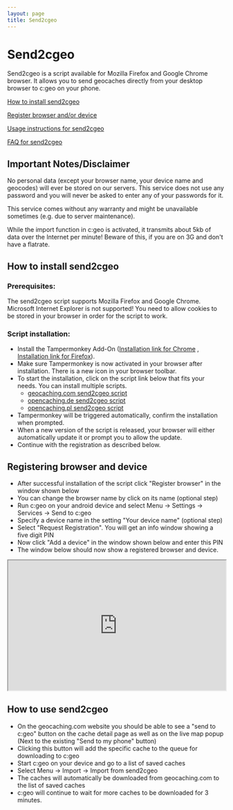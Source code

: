 ```yaml
---
layout: page
title: Send2cgeo
---
```


# Send2cgeo

Send2cgeo is a script available for Mozilla Firefox and Google Chrome browser. It allows you to send geocaches directly from your desktop browser to c:geo on your phone.

[How to install send2cgeo](#how-to-install-send2cgeo)

[Register browser and/or device](#registering-browser-and-device)

[Usage instructions for send2cgeo](#how-to-use-send2cgeo)

[FAQ for send2cgeo](/faq#send2cgeo)

## Important Notes/Disclaimer

No personal data (except your browser name, your device name and geocodes) will ever be stored on our servers. This service does not use any password and you will never be asked to enter any of your passwords for it.

This service comes without any warranty and might be unavailable sometimes (e.g. due to server maintenance).

While the import function in c:geo is activated, it transmits about 5kb of data over the Internet per minute! Beware of this, if you are on 3G and don't have a flatrate.

## How to install send2cgeo

### Prerequisites:
The send2cgeo script supports Mozilla Firefox and Google Chrome. Microsoft Internet Explorer is not supported! You need to allow cookies to be stored in your browser in order for the script to work.

### Script installation:

- Install the Tampermonkey Add-On ([Installation link for Chrome](https://chrome.google.com/webstore/detail/tampermonkey/dhdgffkkebhmkfjojejmpbldmpobfkfo) , [Installation link for Firefox](https://addons.mozilla.org/en-US/firefox/addon/tampermonkey/)). 
- Make sure Tampermonkey is now activated in your browser after installation. There is a new icon in your browser toolbar.
- To start the installation, click on the script link below that fits your needs. You can install multiple scripts.
  - [geocaching.com send2cgeo script](https://github.com/cgeo/send2cgeo/raw/release/send2cgeo.user.js)
  - [opencaching.de send2cgeo script](https://github.com/cgeo/send2cgeo/raw/release/send2cgeoOc.user.js)
  - [opencaching.pl send2cgeo script](https://github.com/cgeo/send2cgeo/raw/release/send2cgeoOcPl.user.js)
- Tampermonkey will be triggered automatically, confirm the installation when prompted.
- When a new version of the script is released, your browser will either automatically update it or prompt you to allow the update.
- Continue with the registration as described below.

## Registering browser and device

- After successful installation of the script click "Register browser" in the window shown below
- You can change the browser name by click on its name (optional step)
- Run c:geo on your android device and select Menu → Settings → Services → Send to c:geo
- Specify a device name in the setting "Your device name" (optional step)
- Select "Request Registration". You will get an info window showing a five digit PIN
- Now click "Add a device" in the window shown below and enter this PIN
- The window below should now show a registered browser and device.

<iframe src="http://send2.cgeo.org/api/" width="100%" height="300px"></iframe>

## How to use send2cgeo

- On the geocaching.com website you should be able to see a "send to c:geo" button on the cache detail page as well as on the live map popup (Next to the existing "Send to my phone" button)
- Clicking this button will add the specific cache to the queue for downloading to c:geo
- Start c:geo on your device and go to a list of saved caches
- Select Menu → Import → Import from send2cgeo
- The caches will automatically be downloaded from geocaching.com to the list of saved caches
- c:geo will continue to wait for more caches to be downloaded for 3 minutes.
